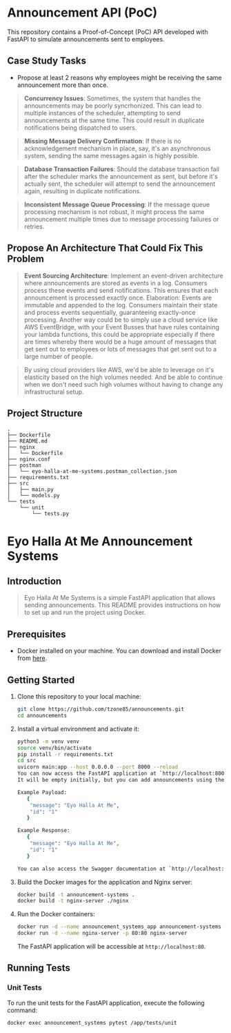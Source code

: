 # Announcement API (PoC)

This repository contains a Proof-of-Concept (PoC) API developed with FastAPI to simulate announcements sent to employees.

## Case Study Tasks
- Propose at least 2 reasons why employees might be receiving the same
  announcement more than once.
>__Concurrency Issues__: Sometimes, the system that handles the announcements may be poorly syncrhonized.
> This can lead to multiple instances of the scheduler, attempting to send announcements at the same time. This could result in duplicate notifications being dispatched to users.

> __Missing Message Delivery Confirmation__:  If there is no acknowledgement mechanism in place, say, it's an asynchronous system, sending the same messages again is highly possible.

> __Database Transaction Failures__: Should the database transaction fail after the scheduler marks the announcement as sent, but before it's actually sent, the scheduler will attempt to send the announcement again, resulting in duplicate notifications.

> __Inconsistent Message Queue Processing__: If the message queue processing mechanism is not robust, it might process the same announcement multiple times due to message processing failures or retries.

## Propose An Architecture That Could Fix This Problem
> __Event Sourcing Architecture__: Implement an event-driven architecture where announcements are stored as events in a log. Consumers process these events and send notifications. This ensures that each announcement is processed exactly once.
Elaboration: Events are immutable and appended to the log. Consumers maintain their state and process events sequentially, guaranteeing exactly-once processing.
> Another way could be to simply use a cloud service like AWS EventBridge, with your Event Busses that have rules containing your lambda functions, this could be appropriate especially if there are times whereby there would be a huge amount of messages that get sent out to employees or lots of messages that get sent out to a large number of people.

> By using cloud providers like AWS, we'd be able to leverage on it's elasticity based on the high volumes needed. And be able to continue when we don't need such high volumes without having to change any infrastructural setup.


## Project Structure

```
.
├── Dockerfile
├── README.md
├── nginx
│   └── Dockerfile
├── nginx.conf
├── postman
│   └── eyo-halla-at-me-systems.postman_collection.json
├── requirements.txt
├── src
│   ├── main.py
│   └── models.py
└── tests
    └── unit
        └── tests.py
```

# Eyo Halla At Me Announcement Systems

## Introduction

>Eyo Halla At Me Systems is a simple FastAPI application that allows sending announcements. This README provides instructions on how to set up and run the project using Docker.

## Prerequisites

- Docker installed on your machine. You can download and install Docker from [here](https://docs.docker.com/get-docker/).

## Getting Started

1. Clone this repository to your local machine:

    ```bash
    git clone https://github.com/tzone85/announcements.git
    cd announcements
    ```

2. Install a virtual environment and activate it:

    ```bash
    python3 -m venv venv
    source venv/bin/activate
    pip install -r requirements.txt
    cd src
    uvicorn main:app --host 0.0.0.0 --port 8000 --reload 
    You can now access the FastAPI application at `http://localhost:8000/api/v1/announcements`.
    It will be empty initially, but you can add announcements using the POST `/api/v1/announcements` endpoint.
    
   Example Payload:
       {
        "message": "Eyo Halla At Me",
        "id": "1"
       }
   
   Example Response:
       {
        "message": "Eyo Halla At Me",
        "id": "1"
       }
   
    You can also access the Swagger documentation at `http://localhost:8000/swagger`.
    ```

3. Build the Docker images for the application and Nginx server:

    ```bash
    docker build -t announcement-systems .
    docker build -t nginx-server ./nginx
    ```

4. Run the Docker containers:

    ```bash
    docker run -d --name announcement_systems_app announcement-systems
    docker run -d --name nginx-server -p 80:80 nginx-server
    ```

   The FastAPI application will be accessible at `http://localhost:80`.

## Running Tests

### Unit Tests

To run the unit tests for the FastAPI application, execute the following command:

```bash
docker exec announcement_systems pytest /app/tests/unit
